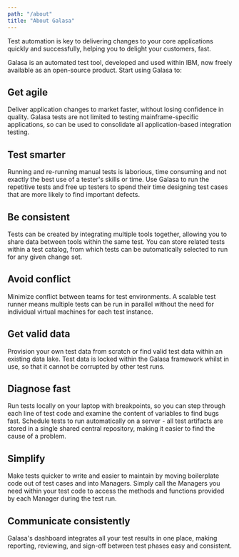 ```yaml
---
path: "/about"
title: "About Galasa"
---
```



Test automation is key to delivering changes to your core applications quickly and successfully, helping you to delight your customers, fast.

Galasa is an automated test tool, developed and used within IBM, now freely available as an open-source product. Start using Galasa to:

## Get agile
Deliver application changes to market faster, without losing confidence in quality. Galasa tests are not limited to testing mainframe-specific applications, so can be used to consolidate all application-based integration testing.

## Test smarter
Running and re-running manual tests is laborious, time consuming and not exactly the best use of a tester's skills or time. Use Galasa to run the repetitive tests and free up testers to spend their time designing test cases that are more likely to find important defects.

## Be consistent
Tests can be created by integrating multiple tools together, allowing you to share data between tools within the same test. You can store related tests within a test catalog, from which tests can be automatically selected to run for any given change set.

## Avoid conflict
Minimize conflict between teams for test environments. A scalable test runner means multiple tests can be run in parallel without the need for individual virtual machines for each test instance.

## Get valid data
Provision your own test data from scratch or find valid test data within an existing data lake. Test data is locked within the Galasa framework whilst in use, so that it cannot be corrupted by other test runs.

## Diagnose fast
Run tests locally on your laptop with breakpoints, so you can step through each line of test code and examine the content of variables to find bugs fast. Schedule tests to run automatically on a server - all test artifacts are stored in a single shared central repository, making it easier to find the cause of a problem.

## Simplify
Make tests quicker to write and easier to maintain by moving boilerplate code out of test cases and into Managers. Simply call the Managers you need within your test code to access the methods and functions provided by each Manager during the test run.

## Communicate consistently
Galasa's dashboard integrates all your test results in one place, making reporting, reviewing, and sign-off between test phases easy and consistent.

